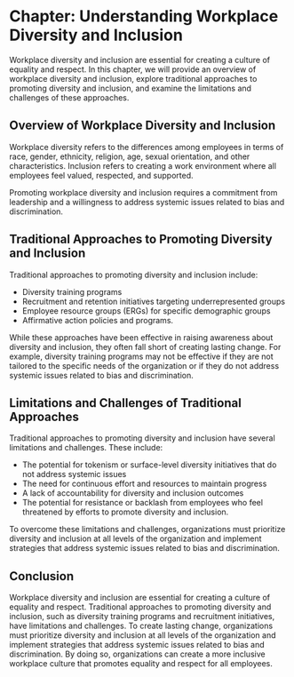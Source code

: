 Chapter: Understanding Workplace Diversity and Inclusion
========================================================

Workplace diversity and inclusion are essential for creating a culture of equality and respect. In this chapter, we will provide an overview of workplace diversity and inclusion, explore traditional approaches to promoting diversity and inclusion, and examine the limitations and challenges of these approaches.

Overview of Workplace Diversity and Inclusion
---------------------------------------------

Workplace diversity refers to the differences among employees in terms of race, gender, ethnicity, religion, age, sexual orientation, and other characteristics. Inclusion refers to creating a work environment where all employees feel valued, respected, and supported.

Promoting workplace diversity and inclusion requires a commitment from leadership and a willingness to address systemic issues related to bias and discrimination.

Traditional Approaches to Promoting Diversity and Inclusion
-----------------------------------------------------------

Traditional approaches to promoting diversity and inclusion include:

* Diversity training programs
* Recruitment and retention initiatives targeting underrepresented groups
* Employee resource groups (ERGs) for specific demographic groups
* Affirmative action policies and programs.

While these approaches have been effective in raising awareness about diversity and inclusion, they often fall short of creating lasting change. For example, diversity training programs may not be effective if they are not tailored to the specific needs of the organization or if they do not address systemic issues related to bias and discrimination.

Limitations and Challenges of Traditional Approaches
----------------------------------------------------

Traditional approaches to promoting diversity and inclusion have several limitations and challenges. These include:

* The potential for tokenism or surface-level diversity initiatives that do not address systemic issues
* The need for continuous effort and resources to maintain progress
* A lack of accountability for diversity and inclusion outcomes
* The potential for resistance or backlash from employees who feel threatened by efforts to promote diversity and inclusion.

To overcome these limitations and challenges, organizations must prioritize diversity and inclusion at all levels of the organization and implement strategies that address systemic issues related to bias and discrimination.

Conclusion
----------

Workplace diversity and inclusion are essential for creating a culture of equality and respect. Traditional approaches to promoting diversity and inclusion, such as diversity training programs and recruitment initiatives, have limitations and challenges. To create lasting change, organizations must prioritize diversity and inclusion at all levels of the organization and implement strategies that address systemic issues related to bias and discrimination. By doing so, organizations can create a more inclusive workplace culture that promotes equality and respect for all employees.
